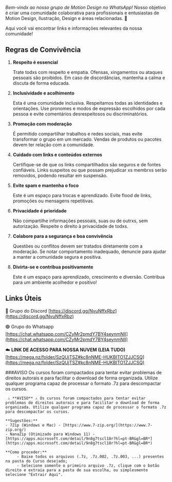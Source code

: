 _Bem-vindx ao nosso grupo de Motion Design no WhatsApp!_ Nosso objetivo é criar uma comunidade colaborativa para profissionais e entusiastas de Motion Design, Ilustração, Design e áreas relacionadas. 🎨

Aqui você vai encontrar links e informações relevantes da nossa comunidade!

## **Regras de Convivência**

1. **Respeito é essencial**
    
    Trate todxs com respeito e empatia. Ofensas, xingamentos ou ataques pessoais são proibidos. Em caso de discordâncias, mantenha a calma e discuta de forma educada.
    
2. **Inclusividade e acolhimento**
    
    Esta é uma comunidade inclusiva. Respeitamos todas as identidades e orientações. Use pronomes e modos de expressão escolhidos por cada pessoa e evite comentários desrespeitosos ou discriminatórios.
    
3. **Promoção com moderação**
    
    É permitido compartilhar trabalhos e redes sociais, mas evite transformar o grupo em um mercado. Vendas de produtos ou pacotes devem ter relação com a comunidade.
    
4. **Cuidado com links e conteúdos externos**
    
    Certifique-se de que os links compartilhados são seguros e de fontes confiáveis. Links suspeitos ou que possam prejudicar xs membrxs serão removidos, podendo resultar em suspensão.
    
5. **Evite spam e mantenha o foco**
    
    Este é um espaço para trocas e aprendizado. Evite flood de links, promoções ou mensagens repetitivas.
    
6. **Privacidade é prioridade**
    
    Não compartilhe informações pessoais, suas ou de outrxs, sem autorização. Respeite o direito à privacidade de todxs.
    
7. **Colabore para a segurança e boa convivência**
    
    Questões ou conflitos devem ser tratados diretamente com a moderação. Se notar comportamento inadequado, denuncie para ajudar a manter a comunidade segura e positiva.
    
8. **Divirta-se e contribua positivamente**
    
    Este é um espaço para aprendizado, crescimento e diversão. Contribua para um ambiente acolhedor e positivo!
    

## Links Úteis

🔵 Grupo do Discord [https://discord.gg/NvuNffxRbz](https://discord.gg/NvuNffxRbz)

🟢 Grupo do Whatsapp [https://chat.whatsapp.com/CZyMr2pmdY7BY4seynmNII](https://chat.whatsapp.com/CZyMr2pmdY7BY4seynmNII)

☁️ **LINK DE ACESSO PARA NOSSA NUVEM (LEIA TUDO)** [https://mega.nz/folder/SzQUjTSZ#kc8nNME-HUKBITO1ZJJCSQ](https://mega.nz/folder/SzQUjTSZ#kc8nNME-HUKBITO1ZJJCSQ)

###AVISO
	Os cursos foram compactados para tentar evitar problemas de direitos autorais e para facilitar o download de forma organizada. Utilize qualquer programa capaz de processar o formato .7z para descompactar os cursos.

     ⚠️ **AVISO** ⚠️ Os cursos foram compactados para tentar evitar problemas de direitos autorais e para facilitar o download de forma organizada. Utilize qualquer programa capaz de processar o formato .7z para descompactar os cursos.

	**Sugestões:**
    - 7Zip (Windows e Mac) - [https://www.7-zip.org/](https://www.7-zip.org/)
    - NanaZip (Otimizado para Windows 11) - [https://apps.microsoft.com/detail/9n8g7tscl18r?hl=pt-BR&gl=BR*](https://apps.microsoft.com/detail/9n8g7tscl18r?hl=pt-BR&gl=BR*)

	**Como proceder:**
	     - Baixe todos os arquivos (.7z, .7z.002, .7z.003, ...) presentes na pasta do Curso desejado;
	     - Selecione somente o primeiro arquivo .7z, clique com o botão direito e extraia para a pasta de sua escolha, ou simplesmente selecione "Extrair Aqui".